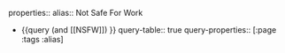 properties::
alias:: Not Safe For Work

- {{query (and [[NSFW]]) }}
  query-table:: true
  query-properties:: [:page :tags :alias]